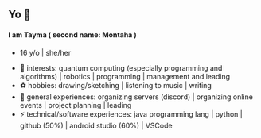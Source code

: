 ## Yo 👾

#### I am Tayma ( second name: Montaha )
* 16 y/o | she/her

- 🔭 interests: quantum computing (especially programming and algorithms) | robotics | programming | management and leading
- ⚽ hobbies: drawing/sketching | listening to music | writing
- 💼 general experiences: organizing servers (discord) | organizing online events | project planning | leading
- ⚡ technical/software experiences: java programming lang | python | github (50%) | android studio (60%) | VSCode
